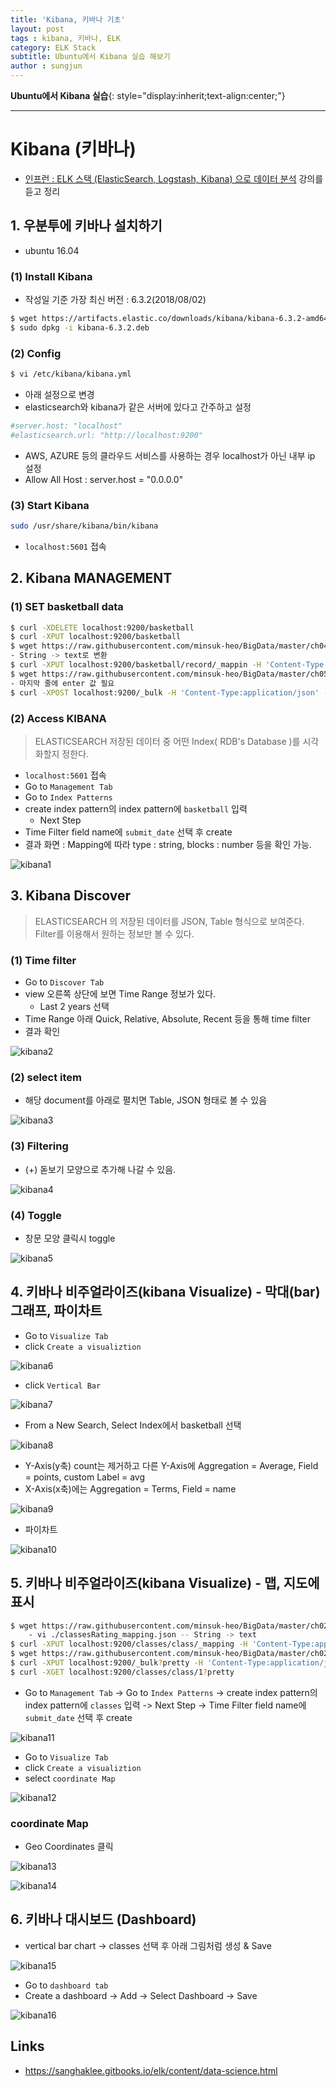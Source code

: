 ```yaml
---
title: 'Kibana, 키바나 기초'  
layout: post  
tags : kibana, 키바나, ELK
category: ELK Stack
subtitle: Ubuntu에서 Kibana 실습 해보기
author : sungjun
---
```


**Ubuntu에서 Kibana 실습**{: style="display:inherit;text-align:center;"}

---

# Kibana (키바나)
- [인프런 : ELK 스택 (ElasticSearch, Logstash, Kibana) 으로 데이터 분석](https://www.inflearn.com/course/elk-%EC%8A%A4%ED%83%9D-%EB%8D%B0%EC%9D%B4%ED%84%B0-%EB%B6%84%EC%84%9D/) 강의를 듣고 정리

## 1. 우분투에 키바나 설치하기
- ubuntu 16.04

### (1) Install Kibana
- 작성일 기준 가장 최신 버전 : 6.3.2(2018/08/02) 

```bash
$ wget https://artifacts.elastic.co/downloads/kibana/kibana-6.3.2-amd64.deb
$ sudo dpkg -i kibana-6.3.2.deb
```

### (2) Config
```bash
$ vi /etc/kibana/kibana.yml
```

- 아래 설정으로 변경
- elasticsearch와 kibana가 같은 서버에 있다고 간주하고 설정

```bash
#server.host: "localhost"
#elasticsearch.url: "http://localhost:9200"
```

- AWS, AZURE 등의 클라우드 서비스를 사용하는 경우 localhost가 아닌 내부 ip 설정
- Allow All Host : server.host = "0.0.0.0"

### (3) Start Kibana
```bash
sudo /usr/share/kibana/bin/kibana
```

- `localhost:5601` 접속


## 2. Kibana MANAGEMENT

### (1) SET basketball data

```bash
$ curl -XDELETE localhost:9200/basketball
$ curl -XPUT localhost:9200/basketball
$ wget https://raw.githubusercontent.com/minsuk-heo/BigData/master/ch04/basketball_mapping.json
- String -> text로 변환
$ curl -XPUT localhost:9200/basketball/record/_mappin -H 'Content-Type:application/json' -d @basketball_mapping.json
$ wget https://raw.githubusercontent.com/minsuk-heo/BigData/master/ch05/bulk_basketball.json
- 마지막 줄에 enter 값 필요
$ curl -XPOST localhost:9200/_bulk -H 'Content-Type:application/json' --data-binary @bulk_basketball.json
```


### (2) Access KIBANA
> ELASTICSEARCH 저장된 데이터 중 어떤 Index( RDB's Database )를 시각화할지 정한다.

- `localhost:5601` 접속
- Go to `Management Tab` 
- Go to `Index Patterns` 
- create index pattern의 index pattern에 `basketball` 입력
    - Next Step
- Time Filter field name에 `submit_date` 선택 후 create
- 결과 화면 : Mapping에 따라 type : string, blocks : number 등을 확인 가능.

![kibana1](/assets/images/usingimages/kibana/kibana1.png)

## 3. Kibana Discover
> ELASTICSEARCH 의 저장된 데이터를 JSON, Table 형식으로 보여준다. Filter를 이용해서 원하는 정보만 볼 수 있다.

### (1) Time filter
- Go to `Discover Tab` 
- view 오른쪽 상단에 보면 Time Range 정보가 있다.
    - Last 2 years 선택
- Time Range 아래 Quick, Relative, Absolute, Recent 등을 통해 time filter
- 결과 확인

![kibana2](/assets/images/usingimages/kibana/kibana2.png)

### (2) select item
- 해당 document를 아래로 펼치면 Table, JSON 형태로 볼 수 있음

![kibana3](/assets/images/usingimages/kibana/kibana3.png)
### (3) Filtering
- (+) 돋보기 모양으로 추가해 나갈 수 있음.

![kibana4](/assets/images/usingimages/kibana/kibana4.png)
### (4) Toggle
- 창문 모양 클릭시 toggle

![kibana5](/assets/images/usingimages/kibana/kibana5.png)

## 4. 키바나 비주얼라이즈(kibana Visualize) - 막대(bar)그래프, 파이차트
- Go to `Visualize Tab`
- click `Create a visualiztion`

![kibana6](/assets/images/usingimages/kibana/kibana6.png)

- click `Vertical Bar`

![kibana7](/assets/images/usingimages/kibana/kibana7.png)

- From a New Search, Select Index에서 basketball 선택

![kibana8](/assets/images/usingimages/kibana/kibana8.png)

- Y-Axis(y축) count는 제거하고 다른 Y-Axis에 Aggregation = Average, Field = points, custom Label = avg
- X-Axis(x축)에는 Aggregation = Terms, Field = name

![kibana9](/assets/images/usingimages/kibana/kibana9.png)

- 파이차트

![kibana10](/assets/images/usingimages/kibana/kibana10.png)

## 5. 키바나 비주얼라이즈(kibana Visualize) - 맵, 지도에 표시

```bash
$ wget https://raw.githubusercontent.com/minsuk-heo/BigData/master/ch02/classesRating_mapping.json
    - vi ./classesRating_mapping.json -- String -> text
$ curl -XPUT localhost:9200/classes/class/_mapping -H 'Content-Type:application/json' -d @classesRating_mapping.json
$ wget https://raw.githubusercontent.com/minsuk-heo/BigData/master/ch02/classes.json
$ curl -XPUT localhost:9200/_bulk?pretty -H 'Content-Type:application/json' --data-binary @classes.json
$ curl -XGET localhost:9200/classes/class/1?pretty
```

- Go to `Management Tab` -> Go to `Index Patterns` -> create index pattern의 index pattern에 `classes` 입력 -> Next Step -> Time Filter field name에 `submit_date` 선택 후 create

![kibana11](/assets/images/usingimages/kibana/kibana11.png)

- Go to `Visualize Tab`
- click `Create a visualiztion`
- select `coordinate Map` 

![kibana12](/assets/images/usingimages/kibana/kibana12.png)

### coordinate Map
- Geo Coordinates 클릭

![kibana13](/assets/images/usingimages/kibana/kibana13.png)

![kibana14](/assets/images/usingimages/kibana/kibana14.png)

## 6. 키바나 대시보드 (Dashboard)
- vertical bar chart -> classes 선택 후 아래 그림처럼 생성 & Save

![kibana15](/assets/images/usingimages/kibana/kibana15.png)

- Go to `dashboard tab`
- Create a dashboard -> Add -> Select Dashboard -> Save

![kibana16](/assets/images/usingimages/kibana/kibana16.png)


## Links 
- <https://sanghaklee.gitbooks.io/elk/content/data-science.html>

